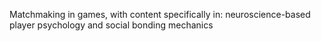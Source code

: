 Matchmaking in games, with content specifically in: neuroscience-based player psychology and social bonding mechanics
